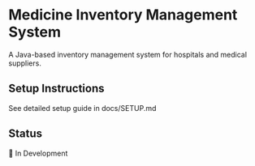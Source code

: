 # Medicine Inventory Management System

A Java-based inventory management system for hospitals and medical suppliers.

## Setup Instructions
See detailed setup guide in docs/SETUP.md

## Status
🚧 In Development